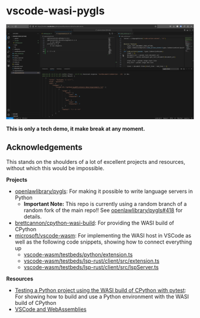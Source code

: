 # vscode-wasi-pygls

<p align="center">
  <img src="./screenshot.png" alt="A screenshot showing an example pygls language server running on vscode.dev via the WASI host."></img>
</p>

**This is only a tech demo, it make break at any moment.**


## Acknowledgements

This stands on the shoulders of a lot of excellent projects and resources, without which this would be impossible.

**Projects**

- [openlawlibrary/pygls](https://github.com/openlawlibrary/pygls): For making it possible to write language servers in Python
  - **Important Note:** This repo is currently using a random branch of a random fork of the main repo!! See [openlawlibrary/pygls#418](https://github.com/openlawlibrary/pygls/pull/418) for details.
- [brettcannon/cpython-wasi-build](https://github.com/brettcannon/cpython-wasi-build): For providing the WASI build of CPython
- [microsoft/vscode-wasm](https://github.com/microsoft/vscode-wasm): For implementing the WASI host in VSCode as well as the following code snippets, showing how to connect everything up
  - [vscode-wasm/testbeds/python/extension.ts](https://github.com/microsoft/vscode-wasm/blob/65669200000306d174ce2bbfdd9e4d41e9517466/testbeds/python/extension.ts#L17-L38)
  - [vscode-wasm/testbeds/lsp-rust/client/src/extension.ts](https://github.com/microsoft/vscode-wasm/blob/65669200000306d174ce2bbfdd9e4d41e9517466/testbeds/lsp-rust/client/src/extension.ts#L18-L48)
  - [vscode-wasm/testbeds/lsp-rust/client/src/lspServer.ts](https://github.com/microsoft/vscode-wasm/blob/65669200000306d174ce2bbfdd9e4d41e9517466/testbeds/lsp-rust/client/src/lspServer.ts)


**Resources**

- [Testing a Python project using the WASI build of CPython with pytest](https://snarky.ca/testing-a-project-using-the-wasi-build-of-cpython-with-pytest/): For showing how to build and use a Python environment with the WASI build of CPython
- [VSCode and WebAssemblies](https://code.visualstudio.com/blogs/2023/06/05/vscode-wasm-wasi)
